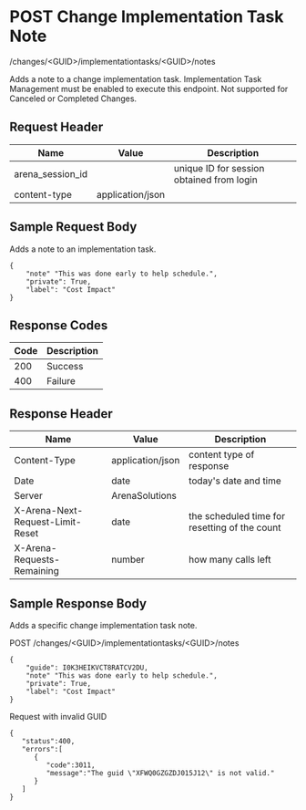 # POST Change Implementation Task Note


/changes/&lt;GUID&gt;/implementationtasks/&lt;GUID&gt;/notes

Adds a note to a change implementation task. Implementation Task Management must be enabled to execute this endpoint. Not supported for Canceled or Completed Changes.

## Request Header

| Name | Value | Description |
|  --- |  --- |  --- | 
| arena_session_id |   | unique ID for session obtained from login |
| content\-type | application/json |   |

## Sample Request Body
Adds a note to an implementation task.

```
{
    "note" "This was done early to help schedule.",
    "private": True,  
    "label": "Cost Impact"
}
```
## Response Codes

| Code | Description |
|  --- |  --- | 
| 200 | Success |
| 400 | Failure |

## Response Header

| Name | Value | Description |
|  --- |  --- |  --- | 
| Content\-Type | application/json | content type of response |
| Date | date | today's date and time |
| Server | ArenaSolutions |   |
| X\-Arena\-Next\-Request\-Limit\-Reset  | date | the scheduled time for resetting of the count |
| X\-Arena\-Requests\-Remaining  | number | how many calls left |

## Sample Response Body
Adds a specific change implementation task note.



POST /changes/&lt;GUID&gt;/implementationtasks/&lt;GUID&gt;/notes

```
{
    "guide": I0K3HEIKVCT8RATCV2DU,
    "note" "This was done early to help schedule.",
    "private": True,  
    "label": "Cost Impact"
}
```
Request with invalid GUID

```
{  
   "status":400,
   "errors":[  
      {  
         "code":3011,
         "message":"The guid \"XFWQ0GZGZDJ015J12\" is not valid."
      }
   ]
}
```

